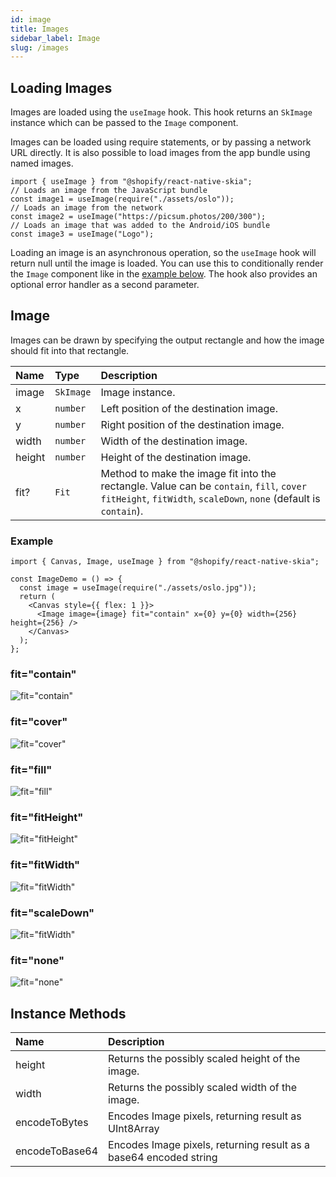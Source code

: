 ```yaml
---
id: image
title: Images
sidebar_label: Image
slug: /images
---
```


## Loading Images

Images are loaded using the `useImage` hook. This hook returns an `SkImage` instance which can be passed to the `Image` component.

Images can be loaded using require statements, or by passing a network URL directly. It is also possible to load images from the app bundle using named images.

```tsx twoslash
import { useImage } from "@shopify/react-native-skia";
// Loads an image from the JavaScript bundle
const image1 = useImage(require("./assets/oslo"));
// Loads an image from the network
const image2 = useImage("https://picsum.photos/200/300");
// Loads an image that was added to the Android/iOS bundle
const image3 = useImage("Logo");
```

Loading an image is an asynchronous operation, so the `useImage` hook will return null until the image is loaded. You can use this to conditionally render the `Image` component like in the [example below](#example). The hook also provides an optional error handler as a second parameter.

## Image

Images can be drawn by specifying the output rectangle and how the image should fit into that rectangle.

| Name   | Type      | Description                                                                                                                                                   |
| :----- | :-------- | :------------------------------------------------------------------------------------------------------------------------------------------------------------ |
| image  | `SkImage` | Image instance.                                                                                                                                               |
| x      | `number`  | Left position of the destination image.                                                                                                                       |
| y      | `number`  | Right position of the destination image.                                                                                                                      |
| width  | `number`  | Width of the destination image.                                                                                                                               |
| height | `number`  | Height of the destination image.                                                                                                                              |
| fit?   | `Fit`     | Method to make the image fit into the rectangle. Value can be `contain`, `fill`, `cover` `fitHeight`, `fitWidth`, `scaleDown`, `none` (default is `contain`). |

### Example

```tsx twoslash
import { Canvas, Image, useImage } from "@shopify/react-native-skia";

const ImageDemo = () => {
  const image = useImage(require("./assets/oslo.jpg"));
  return (
    <Canvas style={{ flex: 1 }}>
      <Image image={image} fit="contain" x={0} y={0} width={256} height={256} />
    </Canvas>
  );
};
```

### fit="contain"

![fit="contain"](assets/images/contain.png)

### fit="cover"

![fit="cover"](assets/images/cover.png)

### fit="fill"

![fit="fill"](assets/images/fill.png)

### fit="fitHeight"

![fit="fitHeight"](assets/images/fitHeight.png)

### fit="fitWidth"

![fit="fitWidth"](assets/images/fitWidth.png)

### fit="scaleDown"

![fit="fitWidth"](assets/images/scaleDown.png)

### fit="none"

![fit="none"](assets/images/none.png)

## Instance Methods

| Name           | Description                                                       |
| :------------- | :---------------------------------------------------------------- |
| height         | Returns the possibly scaled height of the image.                  |
| width          | Returns the possibly scaled width of the image.                   |
| encodeToBytes  | Encodes Image pixels, returning result as UInt8Array              |
| encodeToBase64 | Encodes Image pixels, returning result as a base64 encoded string |
